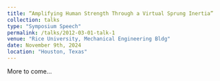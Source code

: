 ```yaml
---
title: “Amplifying Human Strength Through a Virtual Sprung Inertia”
collection: talks
type: "Symposium Speech"
permalink: /talks/2012-03-01-talk-1
venue: "Rice University, Mechanical Engineering Bldg"
date: November 9th, 2024
location: "Houston, Texas"
---
```


More to come...
